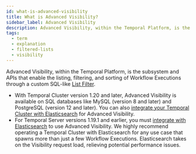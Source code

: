 ```yaml
---
id: what-is-advanced-visibility
title: What is Advanced Visibility?
sidebar_label: Advanced Visibility
description: Advanced Visibility, within the Temporal Platform, is the subsystem and APIs that enable the listing, filtering, and sorting of Workflow Executions through an SQL-like query syntax.
tags:
  - term
  - explanation
  - filtered-lists
  - visibility
---
```


Advanced Visibility, within the Temporal Platform, is the subsystem and APIs that enable the listing, filtering, and sorting of Workflow Executions through a custom SQL-like [List Filter](/concepts/what-is-a-list-filter).

- With Temporal Cluster version 1.20 and later, Advanced Visibility is available on SQL databases like MySQL (version 8 and later) and PostgreSQL (version 12 and later). You can also [integrate your Temporal Cluster with Elasticsearch](/clusters/how-to-integrate-elasticsearch-into-a-temporal-cluster) for Advanced Visibility.
- For Temporal Server versions 1.19.1 and earlier, you must [integrate with Elasticsearch](/clusters/how-to-integrate-elasticsearch-into-a-temporal-cluster) to use Advanced Visibility.
  We highly recommend operating a Temporal Cluster with Elasticsearch for any use case that spawns more than just a few Workflow Executions.
  Elasticsearch takes on the Visibility request load, relieving potential performance issues.
